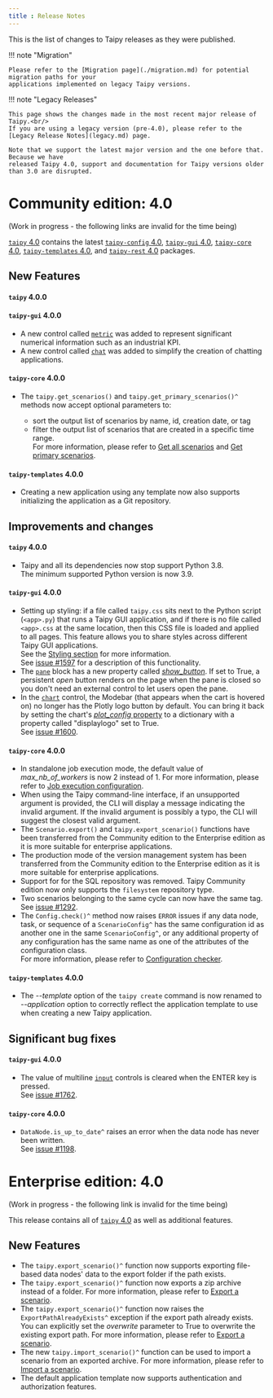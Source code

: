 ```yaml
---
title : Release Notes
---
```


This is the list of changes to Taipy releases as they were published.

!!! note "Migration"

    Please refer to the [Migration page](./migration.md) for potential migration paths for your
    applications implemented on legacy Taipy versions.

!!! note "Legacy Releases"

    This page shows the changes made in the most recent major release of Taipy.<br/>
    If you are using a legacy version (pre-4.0), please refer to the
    [Legacy Release Notes](legacy.md) page.

    Note that we support the latest major version and the one before that. Because we have
    released Taipy 4.0, support and documentation for Taipy versions older than 3.0 are disrupted.

# Community edition: 4.0

(Work in progress - the following links are invalid for the time being)

[`taipy` 4.0](https://pypi.org/project/taipy/4.0.0/) contains the latest
[`taipy-config` 4.0](https://pypi.org/project/taipy-config/4.0.0/),
[`taipy-gui` 4.0](https://pypi.org/project/taipy-gui/4.0.0/),
[`taipy-core` 4.0](https://pypi.org/project/taipy-core/4.0.0/),
[`taipy-templates` 4.0](https://pypi.org/project/taipy-templates/4.0.0/), and
[`taipy-rest` 4.0](https://pypi.org/project/taipy-rest/4.0.0/) packages.

## New Features

<h4><strong><code>taipy</code></strong> 4.0.0</h4>

<h4><strong><code>taipy-gui</code></strong> 4.0.0</h4>

- A new control called [`metric`](../refmans/gui/viselements/generic/metric.md) was added
  to represent significant numerical information such as an industrial KPI.
- A new control called [`chat`](../refmans/gui/viselements/generic/chat.md) was added
  to simplify the creation of chatting applications.

<h4><strong><code>taipy-core</code></strong> 4.0.0 </h4>

- The `taipy.get_scenarios()` and `taipy.get_primary_scenarios()^` methods now accept optional
  parameters to:

    - sort the output list of scenarios by name, id, creation date, or tag
    - filter the output list of scenarios that are created in a specific time range.<br/>
  For more information, please refer to
  [Get all scenarios](../userman/scenario_features/sdm/scenario/index.md#get-all-scenarios) and
  [Get primary scenarios](../userman/scenario_features/sdm/scenario/index.md#get-primary-scenarios).

<h4><strong><code>taipy-templates</code></strong> 4.0.0 </h4>

- Creating a new application using any template now also supports initializing the application as a
  Git repository.

## Improvements and changes

<h4><strong><code>taipy</code></strong> 4.0.0</h4>

- Taipy and all its dependencies now stop support Python 3.8.<br/>
  The minimum supported Python version is now 3.9.

<h4><strong><code>taipy-gui</code></strong> 4.0.0</h4>

- Setting up styling: if a file called `taipy.css` sits next to the Python script (`<app>.py`) that
  runs a Taipy GUI application, and if there is no file called `<app>.css` at the same location,
  then this CSS file is loaded and applied to all pages. This feature allows you to share styles
  across different Taipy GUI applications.<br/>
  See the [Styling section](../userman/gui/styling/index.md#style-sheets) for more
  information.<br/>
  See [issue #1597](https://github.com/Avaiga/taipy/issues/1597) for a description of this
  functionality.
- The [`pane`](../refmans/gui/viselements/generic/pane.md) block has a new property called
  [*show_button*](../refmans/gui/viselements/generic/pane.md#p-show_button). If set to True,
  a persistent *open* button renders on the page when the pane is closed so you don't need an
  external control to let users open the pane.
- In the [`chart`](../refmans/gui/viselements/generic/chart.md) control, the Modebar (that
  appears when the cart is hovered on) no longer has the Plotly logo button by default.
  You can bring it back by setting the chart's
  [*plot_config* property](../refmans/gui/viselements/generic/chart.md#p-plot_config)
  to a dictionary with a property called "displaylogo" set to True.<br/>
  See [issue #1600](https://github.com/Avaiga/taipy/issues/1600).

<h4><strong><code>taipy-core</code></strong> 4.0.0 </h4>

- In standalone job execution mode, the default value of *max_nb_of_workers* is now 2 instead of 1.
  For more information, please refer to
  [Job execution configuration](../userman/advanced_features/configuration/job-config.md).
- When using the Taipy command-line interface, if an unsupported argument is provided, the CLI
  will display a message indicating the invalid argument. If the invalid argument is possibly a
  typo, the CLI will suggest the closest valid argument.
- The `Scenario.export()` and `taipy.export_scenario()` functions have been transferred from the
  Community edition to the Enterprise edition as it is more suitable for enterprise applications.
- The production mode of the version management system has been transferred from the Community
  edition to the Enterprise edition as it is more suitable for enterprise applications.
- Support for for the SQL repository was removed. Taipy Community edition now only supports the
  `filesystem` repository type.
- Two scenarios belonging to the same cycle can now have the same tag.<br/>
  See [issue #1292](https://github.com/Avaiga/taipy/issues/1292).
- The `Config.check()^` method now raises `ERROR` issues if any data node, task, or sequence of
  a `ScenarioConfig^` has the same configuration id as another one in the same `ScenarioConfig^`,
  or any additional property of any configuration has the same name as one of the attributes
  of the configuration class.<br/>
  For more information, please refer to
  [Configuration checker](../userman/advanced_features/configuration/config-checker.md).

<h4><strong><code>taipy-templates</code></strong> 4.0.0 </h4>

- The *--template* option of the `taipy create` command is now renamed to *--application* option
  to correctly reflect the application template to use when creating a new Taipy application.

## Significant bug fixes

<h4><strong><code>taipy-gui</code></strong> 4.0.0</h4>

- The value of multiline [`input`](../refmans/gui/viselements/generic/pane.md) controls is
  cleared when the ENTER key is pressed.<br/>
  See [issue #1762](https://github.com/Avaiga/taipy/issues/1292).

<h4><strong><code>taipy-core</code></strong> 4.0.0</h4>

- `DataNode.is_up_to_date^` raises an error when the data node has never been written.<br/>
  See [issue #1198](https://github.com/Avaiga/taipy/issues/1198).

# Enterprise edition: 4.0

(Work in progress - the following link is invalid for the time being)

This release contains all of [`taipy` 4.0](https://pypi.org/project/taipy/4.0.0) as well as
additional features.

## New Features

- The `taipy.export_scenario()^` function now supports exporting file-based data nodes' data to the
  export folder if the path exists.
- The `taipy.export_scenario()^` function now exports a zip archive instead of a
  folder. For more information, please refer to
  [Export a scenario](../userman/scenario_features/sdm/scenario/index.md#export-a-scenario).
- The `taipy.export_scenario()^` function now raises the `ExportPathAlreadyExists^`
  exception if the export path already exists. You can explicitly set the *overwrite* parameter to
  True to overwrite the existing export path. For more information, please refer to
  [Export a scenario](../userman/scenario_features/sdm/scenario/index.md#export-a-scenario).
- The new `taipy.import_scenario()^` function can be used to import a scenario from an exported
  archive. For more information, please refer to
  [Import a scenario](../userman/scenario_features/sdm/scenario/index.md#import-a-scenario).
- The default application template now supports authentication and authorization features.
